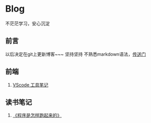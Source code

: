 # Blog
不茫茫学习，安心沉淀
## 前言
以后决定在git上更新博客~~~ 坚持坚持
不熟悉markdown语法，[传送门](https://www.jianshu.com/p/b03a8d7b1719)
## 前端
1. [VScode 工具笔记](https://github.com/MirroZhou/Blog/issues/4)
## 读书笔记
1. [《程序是怎样跑起来的》](https://github.com/MirroZhou/Blog/issues/2)
